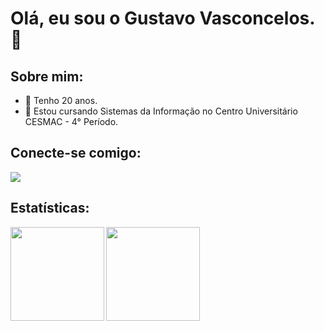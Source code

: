 # Olá, eu sou o Gustavo Vasconcelos. 🚀
## Sobre mim:
- 👦 Tenho 20 anos.
- 📘 Estou cursando Sistemas da Informação no Centro Universitário CESMAC - 4° Período.

## Conecte-se comigo:
<a href="https://www.linkedin.com/in/gusvasconcelos" target="_blank"><img src="https://img.shields.io/badge/-LinkedIn-%230077B5?style=for-the-badge&logo=linkedin&logoColor=white" target="_blank"></a>

## Estatísticas:
<p align="left">
  <a href="https://github.com/gusvasconcelos">
    <img
      align="left"
      height="150em"
      src="https://github-readme-stats.vercel.app/api?username=gusvasconcelos&show_icons=true&include_all_commits=true&count_private=true&theme=tokyonight"
    />
  </a>
  <a href="https://github.com/gusvasconcelos">
    <img
      align="left"
      height="150em"
      src="https://github-readme-stats.vercel.app/api/top-langs/?username=gusvasconcelos&show_icons=true&include_all_commits=true&count_private=true&layout=compact&theme=tokyonight"
    />
  </a>
</p>
